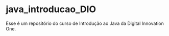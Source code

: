 # java_introducao_DIO
Esse é um repositório do curso de Introdução ao Java da Digital Innovation One. 
